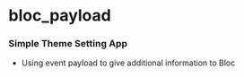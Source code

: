 # bloc_payload

### Simple Theme Setting App

- Using event payload to give additional information to Bloc

